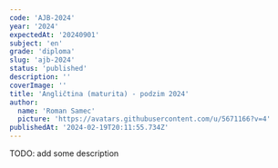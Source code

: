 ```yaml
---
code: 'AJB-2024'
year: '2024'
expectedAt: '20240901'
subject: 'en'
grade: 'diploma'
slug: 'ajb-2024'
status: 'published'
description: ''
coverImage: ''
title: 'Angličtina (maturita) - podzim 2024'
author:
  name: 'Roman Samec'
  picture: 'https://avatars.githubusercontent.com/u/5671166?v=4'
publishedAt: '2024-02-19T20:11:55.734Z'
---
```


TODO: add some description